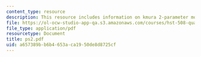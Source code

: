 ```yaml
---
content_type: resource
description: This resource includes information on kmura 2-parameter model.
file: https://ol-ocw-studio-app-qa.s3.amazonaws.com/courses/hst-508-quantitative-genomics-fall-2005/a657389bb6b4653aca1950de8d8725cf_ps2.pdf
file_type: application/pdf
resourcetype: Document
title: ps2.pdf
uid: a657389b-b6b4-653a-ca19-50de8d8725cf
---
```

